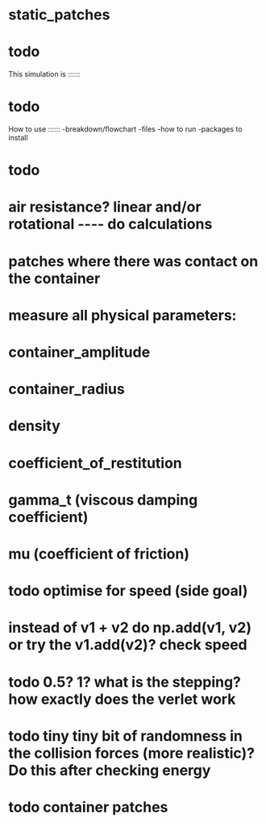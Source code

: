 # static_patches


# todo
This simulation is ::::::


# todo
How to use ::::::
-breakdown/flowchart
-files
-how to run
-packages to install



# todo
# air resistance? linear and/or rotational ---- do calculations
# patches where there was contact on the container
# measure all physical parameters:
# container_amplitude
# container_radius
# density
# coefficient_of_restitution
# gamma_t (viscous damping coefficient)
# mu (coefficient of friction)
# todo optimise for speed (side goal)
# instead of v1 + v2 do np.add(v1, v2) or try the v1.add(v2)? check speed
# todo 0.5? 1? what is the stepping? how exactly does the verlet work
# todo tiny tiny bit of randomness in the collision forces (more realistic)? Do this after checking energy
# todo container patches
